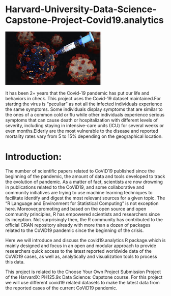 # Harvard-University-Data-Science-Capstone-Project-Covid19.analytics
![Covid19](covid19_image.jpg)


It has been 2+ years that the Covid-19 pandemic has put our life and behaviors in check. This project uses the Covid-19 dataset maintained.For starting the virus is “peculiar” as not all the infected individuals experience the same symptoms. Some individuals display symptoms that are similar to the ones of a common cold or flu while other individuals experience serious symptoms that can cause death or hospitalization with different levels of severity, including staying in intensive-care units (ICU) for several weeks or even months.Elderly are the most vulnerable to the disease and reported mortality rates vary from 5 to 15% depending on the geographical location.

# Introduction:
The number of scientific papers related to CoViD19 published since the beginning of the pandemic, the amount of data and tools developed to track the evolution of pandemic. As a matter of fact, scientists are now drowning in publications related to the CoViD19, and some collaborative and community initiatives are trying to use machine learning techniques to facilitate identify and digest the most relevant sources for a given topic.
The “R Language and Environment for Statistical Computing” is not exception here. Moreover,promoting and based on the open source and open community principles, R has empowered scientists and researchers since its inception. Not surprisingly then, the R community has contributed to the official CRAN repository already with more than a dozen of packages related to the CoViD19 pandemic since the beginning of the crisis.


Here we will introduce and discuss the covid19.analytics R package.which is mainly designed and focus in an open and modular approach to provide researchers quick access to the latest reported worldwide data of the CoViD19 cases, as well as, analytically and visualization tools to process this data.


This project is related to the Choose Your Own Project Submission Project of the HarvardX: PH125.9x Data Science: Capstone course. For this project we will use different covid19 related datasets to make the latest data from the reported cases of the current CoViD19 pandemic.
